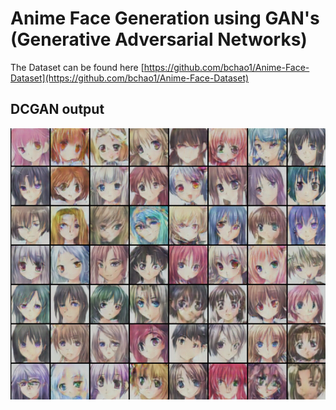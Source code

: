 # Anime Face Generation using GAN's (Generative Adversarial Networks)
The Dataset can be found here [https://github.com/bchao1/Anime-Face-Dataset](https://github.com/bchao1/Anime-Face-Dataset)
## DCGAN output
![](DCGAN/dcgan_output.png)
